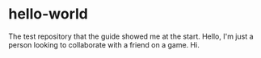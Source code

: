 # hello-world
The test repository that the guide showed me at the start.
Hello, I'm just a person looking to collaborate with a friend on a game. Hi.
